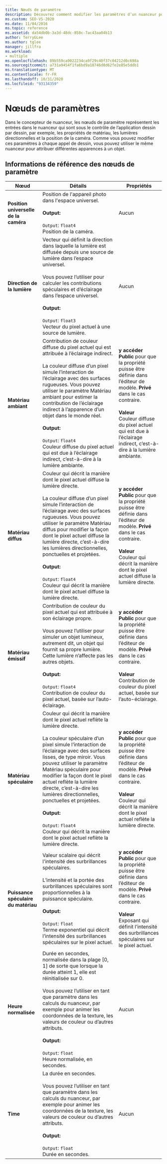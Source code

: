 ```yaml
---
title: Nœuds de paramètre
description: Découvrez comment modifier les paramètres d’un nuanceur pour donner à un objet des apparences différentes en fonction des propriétés de matériau, des lumières directionnelles, de la position de la caméra et de l’heure.
ms.custom: SEO-VS-2020
ms.date: 11/04/2016
ms.topic: reference
ms.assetid: da54db0b-3a3d-48dc-858c-7ac43aa04b13
author: TerryGLee
ms.author: tglee
manager: jillfra
ms.workload:
- multiple
ms.openlocfilehash: 89b559ca9022234ca9f29c40f37c04212d0c698a
ms.sourcegitcommit: a731a9454f1fa6bd9a18746d8d62fe2e85e5ddb1
ms.translationtype: MT
ms.contentlocale: fr-FR
ms.lasthandoff: 10/31/2020
ms.locfileid: "93134359"
---
```

# <a name="parameter-nodes"></a>Nœuds de paramètres

Dans le concepteur de nuanceur, les nœuds de paramètre représentent les entrées dans le nuanceur qui sont sous le contrôle de l’application dessin par dessin, par exemple, les propriétés de matériau, les lumières directionnelles et la position de la caméra. Comme vous pouvez modifier ces paramètres à chaque appel de dessin, vous pouvez utiliser le même nuanceur pour attribuer différentes apparences à un objet.

## <a name="parameter-node-reference"></a>Informations de référence des nœuds de paramètre

|Nœud|Détails|Propriétés|
|----------|-------------|----------------|
|**Position universelle de la caméra**|Position de l'appareil photo dans l'espace universel.<br /><br /> **Output:**<br /><br /> `Output`: `float4`<br /> Position de la caméra.|Aucun|
|**Direction de la lumière**|Vecteur qui définit la direction dans laquelle la lumière est diffusée depuis une source de lumière dans l’espace universel.<br /><br /> Vous pouvez l’utiliser pour calculer les contributions spéculaires et d’éclairage dans l’espace universel.<br /><br /> **Output:**<br /><br /> `Output`: `float3`<br /> Vecteur du pixel actuel à une source de lumière.|Aucun|
|**Matériau ambiant**|Contribution de couleur diffuse du pixel actuel qui est attribuée à l’éclairage indirect.<br /><br /> La couleur diffuse d’un pixel simule l’interaction de l’éclairage avec des surfaces rugueuses. Vous pouvez utiliser le paramètre Matériau ambiant pour estimer la contribution de l’éclairage indirect à l’apparence d’un objet dans le monde réel.<br /><br /> **Output:**<br /><br /> `Output`: `float4`<br /> Couleur diffuse du pixel actuel qui est due à l’éclairage indirect, c’est-à-dire à la lumière ambiante.|**y accéder**<br /> **Public** pour que la propriété puisse être définie dans l’éditeur de modèle. **Privé** dans le cas contraire.<br /><br /> **Valeur**<br /> Couleur diffuse du pixel actuel qui est due à l’éclairage indirect, c’est-à-dire à la lumière ambiante.|
|**Matériau diffus**|Couleur qui décrit la manière dont le pixel actuel diffuse la lumière directe.<br /><br /> La couleur diffuse d’un pixel simule l’interaction de l’éclairage avec des surfaces rugueuses. Vous pouvez utiliser le paramètre Matériau diffus pour modifier la façon dont le pixel actuel diffuse la lumière directe, c’est-à-dire les lumières directionnelles, ponctuelles et projetées.<br /><br /> **Output:**<br /><br /> `Output`: `float4`<br /> Couleur qui décrit la manière dont le pixel actuel diffuse la lumière directe.|**y accéder**<br /> **Public** pour que la propriété puisse être définie dans l’éditeur de modèle. **Privé** dans le cas contraire.<br /><br /> **Valeur**<br /> Couleur qui décrit la manière dont le pixel actuel diffuse la lumière directe.|
|**Matériau émissif**|Contribution de couleur du pixel actuel qui est attribuée à son éclairage propre.<br /><br /> Vous pouvez l’utiliser pour simuler un objet lumineux, autrement dit, un objet qui fournit sa propre lumière. Cette lumière n’affecte pas les autres objets.<br /><br /> **Output:**<br /><br /> `Output`: `float4`<br /> Contribution de couleur du pixel actuel, basée sur l’auto-éclairage.|**y accéder**<br /> **Public** pour que la propriété puisse être définie dans l’éditeur de modèle. **Privé** dans le cas contraire.<br /><br /> **Valeur**<br /> Contribution de couleur du pixel actuel, basée sur l’auto-éclairage.|
|**Matériau spéculaire**|Couleur qui décrit la manière dont le pixel actuel reflète la lumière directe.<br /><br /> La couleur spéculaire d’un pixel simule l’interaction de l’éclairage avec des surfaces lisses, de type miroir. Vous pouvez utiliser le paramètre Matériau spéculaire pour modifier la façon dont le pixel actuel reflète la lumière directe, c’est-à-dire les lumières directionnelles, ponctuelles et projetées.<br /><br /> **Output:**<br /><br /> `Output`: `float4`<br /> Couleur qui décrit la manière dont le pixel actuel reflète la lumière directe.|**y accéder**<br /> **Public** pour que la propriété puisse être définie dans l’éditeur de modèle. **Privé** dans le cas contraire.<br /><br /> **Valeur**<br /> Couleur qui décrit la manière dont le pixel actuel reflète la lumière directe.|
|**Puissance spéculaire du matériau**|Valeur scalaire qui décrit l'intensité des surbrillances spéculaires.<br /><br /> L’intensité et la portée des surbrillances spéculaires sont proportionnelles à la puissance spéculaire.<br /><br /> **Output:**<br /><br /> `Output`: `float`<br /> Terme exponentiel qui décrit l’intensité des surbrillances spéculaires sur le pixel actuel.|**y accéder**<br /> **Public** pour que la propriété puisse être définie dans l’éditeur de modèle. **Privé** dans le cas contraire.<br /><br /> **Valeur**<br /> Exposant qui définit l’intensité des surbrillances spéculaires sur le pixel actuel.|
|**Heure normalisée**|Durée en secondes, normalisée dans la plage [0, 1] de sorte que lorsque la durée atteint 1, elle est réinitialisée sur 0.<br /><br /> Vous pouvez l’utiliser en tant que paramètre dans les calculs du nuanceur, par exemple pour animer les coordonnées de la texture, les valeurs de couleur ou d’autres attributs.<br /><br /> **Output:**<br /><br /> `Output`: `float`<br /> Heure normalisée, en secondes.|Aucun|
|**Time**|La durée en secondes.<br /><br /> Vous pouvez l’utiliser en tant que paramètre dans les calculs du nuanceur, par exemple pour animer les coordonnées de la texture, les valeurs de couleur ou d’autres attributs.<br /><br /> **Output:**<br /><br /> `Output`: `float`<br /> Durée en secondes.|Aucun|